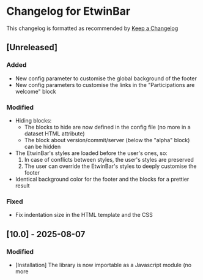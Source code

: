 # Changelog for EtwinBar
This changelog is formatted as recommended by [Keep a Changelog](https://keepachangelog.com/en/1.0.0/)

## [Unreleased]
### Added
- New config parameter to customise the global background of the footer
- New config parameters to customise the links in the "Participations are welcome" block
### Modified
- Hiding blocks:
    - The blocks to hide are now defined in the config file (no more in a dataset HTML attribute)
    - The block about version/commit/server (below the "alpha" block) can be hidden
- The EtwinBar's styles are loaded before the user's ones, so:
    1. In case of conflicts between styles, the user's styles are preserved
    2. The user can override the EtwinBar's styles to deeply customise the footer
- Identical background color for the footer and the blocks for a prettier result

### Fixed
- Fix indentation size in the HTML template and the CSS

## [10.0] - 2025-08-07
### Modified
- [Installation] The library is now importable as a Javascript module (no more <script src="etwinBar.js"> in your HTML)
- The "/etwinbar" folder is renamed "/src" (strong convention)
- The entry point of the library is renamed "index.js" (strong convention)
- The demonstration page is moved out of the lib folder for a real world usage

## [9.0] - 2025-08-07
### Modified
- [Installation] The HTML line for inserting the CSS is no more required
- [Installation] The HTML line for inserting the footer is no more required

## [8.0] - 2025-08-06
### Added
- The library can now be installed as an npm module

## [7.0] - 2025-08-05
### Fixed
- [JS] Encapsulate the EtwinBar's functions in a Javascript class to avoid interferences with the user's JS
- [CSS] Remove the last EtwinBar's styles which could have interfered with the user's styles

## [6.0] - 2025-08-02
### Added
- [Customization] The content of the "Staff" and "Thanks" blocks can be modified
### Changed
- [Customization] The styles are now defined in a config file, no more as attributes in the HTML

## [5.0] - 2025-08-01
### Added
-  [Customization] The user can change the styles of the footer (background color, text color...)

### Changed
- Add link to the wiki in the main text block

## [4.0] - 2025-08-01
### Added
- [Customization] The user can hide blocks of his choice

### Changed
- Add the missing links for Alphabounce, Dinocard and Interwheel

## [3.0] - 2025-07-31
### Changed
- Rewording of the texts to make them generic and include all useful links
## [2.0] - 2025-07-30
### Added
- Can insert the full footer of Eternaltwin (with the Piouz logo, "Thanks to" block and "Staff" block)

## [1.1] - 2025-07-30
### Added
- [a11y] Mention that the links open in a new tab

### Changed
- [Perf] Optimized generation for the list of sites

### Security 
- Add rel="noopener" attribute on links opening in a new tab
 
## [1.0] - 2025-07-29
### Added
- EtwinBar can insert an HTML footer containing the list of Eternaltwin's games.
